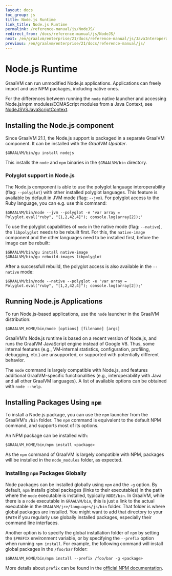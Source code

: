 ```yaml
---
layout: docs
toc_group: js
title: Node.js Runtime
link_title: Node.js Runtime
permalink: /reference-manual/js/NodeJS/
redirect_from: /docs/reference-manual/js/NodeJS/
next: /en/graalvm/enterprise/21/docs/reference-manual/js/JavaInteroperability/
previous: /en/graalvm/enterprise/21/docs/reference-manual/js/
---
```

# Node.js Runtime

GraalVM can run unmodified Node.js applications.
Applications can freely import and use NPM packages, including native ones.

For the differences between running the `node` native launcher and accessing Node.js/npm modules/ECMAScript modules from a Java Context, see [NodeJSVSJavaScriptContext](NodeJSVSJavaScriptContext.md).

## Installing the Node.js component

Since GraalVM 21.1, the Node.js support is packaged in a separate GraalVM component.
It can be installed with the _GraalVM Updater_.

```shell
$GRAALVM/bin/gu install nodejs
```

This installs the `node` and `npm` binaries in the `$GRAALVM/bin` directory.

### Polyglot support in Node.js

The Node.js component is able to use the polyglot language interoperability (flag: `--polyglot`) with other installed polyglot languages.
This feature is available by default in JVM mode (flag: `--jvm`).
For polyglot access to the Ruby language, you can e.g. use this command:

```shell
$GRAALVM/bin/node --jvm --polyglot -e 'var array = Polyglot.eval("ruby", "[1,2,42,4]"); console.log(array[2]);'
```

To use the polyglot capabilities of `node` in the native mode (flag: `--native`), the `libpolyglot` needs to be rebuilt first.
For this, the `native-image` component and the other languages need to be installed first, before the image can be rebuilt:

```shell
$GRAALVM/bin/gu install native-image
$GRAALVM/bin/gu rebuild-images libpolyglot
```

After a successfull rebuild, the polyglot access is also available in the `--native` mode:

```shell
$GRAALVM/bin/node --native --polyglot -e 'var array = Polyglot.eval("ruby", "[1,2,42,4]"); console.log(array[2]);'
```

## Running Node.js Applications

To run Node.js-based applications, use the `node` launcher in the GraalVM distribution:
```shell
$GRAALVM_HOME/bin/node [options] [filename] [args]
```

GraalVM's Node.js runtime is based on a recent version of Node.js, and runs the
GraalVM JavaScript engine instead of Google V8. Thus, some internal features (e.g., VM-internal statistics, configuration, profiling, debugging, etc.) are unsupported, or supported with potentially different behavior.

The `node` command is largely compatible with Node.js, and features additional GraalVM-specific functionalities (e.g., interoperability with Java and all other GraalVM languages).
A list of available options can be obtained with `node --help`.

## Installing Packages Using `npm`

To install a Node.js package, you can use the `npm` launcher from the GraalVM's `/bin` folder.
The `npm` command is equivalent to the default NPM command, and supports most of its options.

An NPM package can be installed with:
```shell
$GRAALVM_HOME/bin/npm install <package>
```

As the `npm` command of GraalVM is largely compatible with NPM, packages will be installed in the `node_modules` folder, as expected.

### Installing `npm` Packages Globally

Node packages can be installed globally using `npm` and the `-g` option.
By default, `npm` installs global packages (links to their executables) in the path where the `node` executable is installed, typically `NODE/bin`.
In GraalVM, while there is a `node` executable in `GRAALVM/bin`, this is just a link to the actual executable in the `GRAALVM/jre/languages/js/bin` folder.
That folder is where global packages are installed.
You might want to add that directory to your `$PATH` if you regularly use globally installed packages, especially their command line interfaces.

Another option is to specify the global installation folder of `npm` by setting the `$PREFIX` environment variable, or by specifying the `--prefix` option when running `npm install`.
For example, the following command will install global packages in the `/foo/bar` folder:
```shell
$GRAALVM_HOME/bin/npm install --prefix /foo/bar -g <package>
```
More details about `prefix` can be found in the [official NPM documentation](https://docs.npmjs.com/cli/prefix.html).
